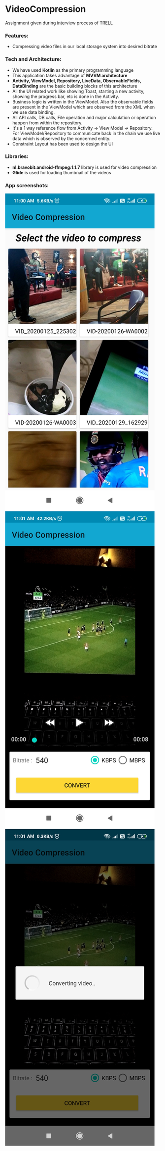 # VideoCompression
Assignment given during interview process of TRELL

### Features:
* Compressing video files in our local storage system into desired bitrate

### Tech and Architecture:
* We have used __Kotlin__ as the primary programming language
* This application takes advantage of __MVVM architecture__
* __Activity, ViewModel, Repository, LiveData, ObservableFields, DataBinding__ are the basic building blocks of this architecture
* All the UI related work like showing Toast, starting a new activity, showing the progress bar, etc is done in the Activity. 
* Business logic is written in the ViewModel. Also the observable fields are present in the ViewModel which are observed from the XML when we use data binding. 
* All API calls, DB calls, File operation and major calculation or operation happen from within the repository.
* It's a 1 way reference flow from Activity -> View Model -> Repository. For ViewModel/Repository to communicate back in the chain we use live data which is observed by the concerned entity.
* Constraint Layout has been used to design the UI

### Libraries:
* __nl.bravobit:android-ffmpeg:1.1.7__ library is used for video compression
* __Glide__ is used for loading thumbnail of the videos

### App screenshots:
![Image description](https://github.com/rohegde7/VideoCompression/blob/master/app%20screenshorts/list_of_videos.jpg)
![Image description](https://github.com/rohegde7/VideoCompression/blob/master/app%20screenshorts/sectecting_bitrate.jpg)
![Image description](https://github.com/rohegde7/VideoCompression/blob/master/app%20screenshorts/converting_videojpg.jpg)
